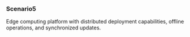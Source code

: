 ### Scenario5

Edge computing platform with distributed deployment capabilities, offline operations, and synchronized updates.
